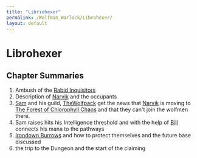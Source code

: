 ```yaml
---
title: "Libriohexer"
permalink: /Wolfman_Warlock/Librohexer/
layout: default
---
```

# Librohexer

## Chapter Summaries

1. Ambush of the [Rabid Inquisitors](../../_Characters/RabidInquisitors.md)
2. Description of [Narvik](../../_Atlas/Narvik.md) and the occupants 
3. [Sam](../../_Characters/Sam.md) and his guild, [TheWolfpack](../../_Characters/TheWolfpack.md) get the news that [Narvik](../../_Atlas/Narvik.md) is moving to [The Forest of Chlorophyll Chaos](../../_Atlas/TheForestofChlorophyllChaos.md) and that they can't join the wolfmen there.
5. Sam raises hits his Intelligence threshold and with the help of [Bill](../../_Characters/Bill.md) connects his mana to the pathways 
6. [Irondown Burrows](../../_Atlas/IrondownBurrows.md) and how to protect themselves and the future base discussed
7. the trip to the Dungeon and the start of the claiming
